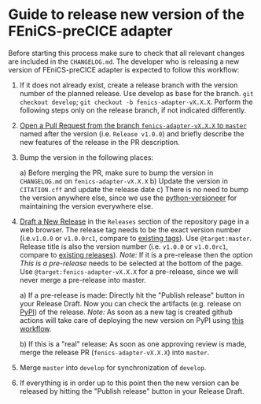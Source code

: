 # Guide to release new version of the FEniCS-preCICE adapter

Before starting this process make sure to check that all relevant changes are included in the `CHANGELOG.md`. The developer who is releasing a new version of FEniCS-preCICE adapter is expected to follow this workflow:

1. If it does not already exist, create a release branch with the version number of the planned release. Use develop as base for the branch. `git checkout develop`; `git checkout -b fenics-adapter-vX.X.X`. Perform the following steps only on the release branch, if not indicated differently.  

2. [Open a Pull Request from the branch `fenics-adapter-vX.X.X` to `master`](https://github.com/precice/fenics-adapter/compare) named after the version (i.e. `Release v1.0.0`) and briefly describe the new features of the release in the PR description.

3. Bump the version in the following places:

    a) Before merging the PR, make sure to bump the version in `CHANGELOG.md` on `fenics-adapter-vX.X.X`
    b) Update the version in `CITATION.cff` and update the release date 
    c) There is no need to bump the version anywhere else, since we use the [python-versioneer](https://github.com/python-versioneer/python-versioneer/) for maintaining the version everywhere else.

5. [Draft a New Release](https://github.com/precice/fenics-adapter/releases/new) in the `Releases` section of the repository page in a web browser. The release tag needs to be the exact version number (i.e.`v1.0.0` or `v1.0.0rc1`, compare to [existing tags](https://github.com/precice/fenics-adapter/tags)). Use `@target:master`. Release title is also the version number (i.e. `v1.0.0` or `v1.0.0rc1`, compare to [existing releases](https://github.com/precice/fenics-adapter/tags)).
*Note:* If it is a pre-release then the option *This is a pre-release* needs to be selected at the bottom of the page. Use `@target:fenics-adapter-vX.X.X` for a pre-release, since we will never merge a pre-release into master.

    a) If a pre-release is made: Directly hit the "Publish release" button in your Release Draft. Now you can check the artifacts (e.g. release on [PyPI](https://pypi.org/project/fenicsprecice/#history)) of the release. *Note:* As soon as a new tag is created github actions will take care of deploying the new version on PyPI using [this workflow](https://github.com/precice/fenics-adapter/actions?query=workflow%3A%22Upload+Python+Package%22).

    b) If this is a "real" release: As soon as one approving review is made, merge the release PR (`fenics-adapter-vX.X.X`) into `master`.

6. Merge `master` into `develop` for synchronization of `develop`.

7. If everything is in order up to this point then the new version can be released by hitting the "Publish release" button in your Release Draft.
